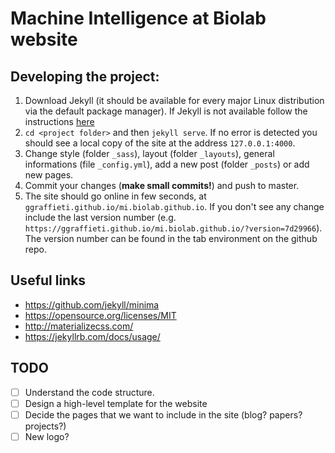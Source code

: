 # Machine Intelligence at Biolab website

## Developing the project:

1. Download Jekyll (it should be available for every major Linux distribution via the default package manager). If Jekyll is not available follow the instructions [here](https://jekyllrb.com/)
2. `cd <project folder>` and then `jekyll serve`. If no error is detected you should see a local copy of the site at the address `127.0.0.1:4000`.
3. Change style (folder `_sass`), layout (folder `_layouts`), general informations (file `_config.yml`), add a new post (folder `_posts`) or add new pages.
4. Commit your changes (**make small commits!**) and push to master.
5. The site should go online in few seconds, at `ggraffieti.github.io/mi.biolab.github.io`. If you don't see any change include the last version number (e.g. `https://ggraffieti.github.io/mi.biolab.github.io/?version=7d29966`). The version number can be found in the tab environment on the github repo.

## Useful links

- https://github.com/jekyll/minima
- https://opensource.org/licenses/MIT
- http://materializecss.com/
- https://jekyllrb.com/docs/usage/

## TODO

- [ ] Understand the code structure.
- [ ] Design a high-level template for the website
- [ ] Decide the pages that we want to include in the site (blog? papers? projects?)
- [ ] New logo?
